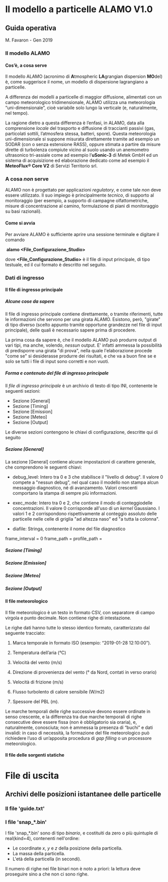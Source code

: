 # Il modello a particelle ALAMO V1.0

## Guida operativa

M. Favaron - Gen 2019

### Il modello ALAMO

#### Cos’è, a cosa serve

Il modello ALAMO (acronimo di **A**tmospheric **LA**grangian dispersion **MO**del) è, come suggerisce il nome, un modello di dispersione lagrangiano a particelle.

A differenza dei modelli a particelle di maggior diffusione, alimentati con un campo meteorologico tridimensionale, ALAMO utilizza una meteorologia “uni-dimensionale”, cioè variabile solo lungo la verticale (e, naturalmente, nel tempo).

La ragione dietro a questa differenza è l’enfasi, in ALAMO, data alla comprensione *locale* del trasporto e diffusione di traccianti passivi (gas, particolati sottili, l’atmosfera stessa, batteri, spore). Questa meteorologia uni-dimensionale si suppone misurata direttamente tramite ad esempio un SODAR (con o senza estensione RASS), oppure stimata a partire da misure dirette di turbolenza compiute vicino al suolo usando un anemometro ultrasonico tri-assiale come ad esempio l’**uSonic-3** di Metek GmbH ed un sistema di acquisizione ed elaborazione dedicato come ad esempio il **MeteoFlux® Core V2** di Servizi Territorio srl.

### A cosa _non_ serve

ALAMO non è progettato per applicazioni *regulatory*, e come tale *non* deve essere utilizzato. Il suo impiego è principalmente *tecnico*, di supporto al monitoraggio (per esempio, a supporto di campagne olfattometriche, misure di concentrazione al camino, formulazione di piani di monitoraggio su basi razionali).

#### Come si avvia

Per avviare ALAMO è sufficiente aprire una sessione terminale e digitare il comando

​            **alamo <File_Configurazione_Studio>**

dove **<File_Configurazione_Studio>** è il file di input principale, di tipo testuale, ed il cui formato è descritto nel seguito.

### Dati di ingresso

#### Il file di ingresso principale

##### Alcune cose da sapere

Il file di ingresso principale contiene direttamente, o tramite riferimenti, tutte le informazioni che servono per una girata ALAMO. Esistono, però, "girate" di tipo diverso (scelto appunto tramite opportune grandezze nel file di input principale), delle quali è necessario sapere prima di procedere.

La prima cosa da sapere è, che il modello ALAMO può produrre output di vari tipi, ma anche, volendo, _nessun_ output. E' infatti ammessa la possibilità di predisporre una girata "di prova", nella quale l'elaborazione procede "come se" si desiderasse produrre dei risultati, e che va a buon fine se e solo se tutti i file di input sono corretti e non vuoti.

##### Forma e contenuto del file di ingresso principale

Il *file di ingresso principale* è un archivio di testo di tipo INI, contenente le seguenti sezioni:

* Sezione [General]
* Sezione [Timing]
* Sezione [Emission]
* Sezione [Meteo]
* Sezione [Output]

Le diverse sezioni contengono le chiavi di configurazione, descritte qui di seguito

##### Sezione [General]

La sezione [General] contiene alcune impostazioni di carattere generale, che comprendono le seguenti chiavi:

* debug_level: Intero tra 0 e 3 che stabilisce il "livello di debug". Il valore 0 compete a "nessun debug", nel qual caso il modello non stampa alcun messaggio diagnostico, né di avanzamento. Valori crescenti comportano la stampa di sempre più informazioni.

* exec_mode: Intero tra 0 e 2, che contiene il modo di conteggiodelle concentrazioni. Il valore 0 corrisponde all'uso di un _kernel_ Gaussiano. I valori 1 e 2 corrispondono rispettivamente al conteggio assoluto delle particelle nelle celle di griglia "ad altezza naso" ed "a tutta la colonna".

* diafile: Stringa, contenente il nome del file diagnostico

frame_interval = 0
frame_path     = 
profile_path   = 


##### Sezione [Timing]

##### Sezione [Emission]

##### Sezione [Meteo]

##### Sezione [Output]



#### Il file meteorologico

Il file meteorologico è un testo in formato CSV, con separatore di campo virgola e punto decimale. Non contiene righe di intestazione.

Le righe dati hanno tutte lo stesso identico formato, caratterizzato dal seguente tracciato:

1. Marca temporale in formato ISO (esempio: “2019-01-28 12:10:00”).

2. Temperatura dell’aria (°C)

3. Velocità del vento (m/s)

4. Direzione di provenienza del vento (° da Nord, contati in verso orario)

5. Velocità di frizione (m/s)

6. Flusso turbolento di calore sensibile (W/m2)

7. Spessore del PBL (m).

Le marche temporali delle righe successive devono essere ordinate in senso crescente, e la differenza tra due marche temporali di righe consecutive deve essere fissa (non è obbligatorio sia oraria), e, naturalmente, conosciuta; non è ammessa la presenza di “buchi” e dati invalidi: in caso di necessità, la formazione del file meteorologico può richiedere l’uso di un’apposita procedura di *gap filling* o un processore meteorologico.

#### Il file delle sorgenti statiche

# File di uscita

## Archivi delle posizioni istantanee delle particelle
### Il file 'guide.txt'

### I file 'snap_*.bin'

I file 'snap_*.bin' sono di tipo _binario_, e costituiti da zero o più quintuple di real(kind=4), contenenti nell'ordine:
* Le coordinate _x_, _y_ e _z_ della posizione della particella.
* La massa della particella.
* L'età della particella (in secondi).

Il numero di righe nei file binari non è noto a priori: la lettura deve proseguire sino a che non ci sono righe.

